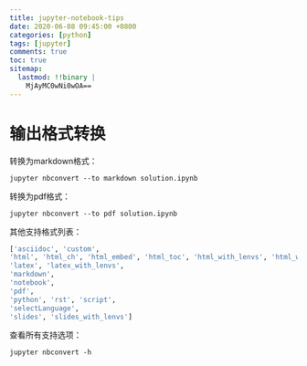 ```yaml
---
title: jupyter-notebook-tips
date: 2020-06-08 09:45:00 +0800
categories: [python]
tags: [jupyter]
comments: true
toc: true
sitemap:
  lastmod: !!binary |
    MjAyMC0wNi0wOA==
---
```


# 输出格式转换

转换为markdown格式：

```shell
jupyter nbconvert --to markdown solution.ipynb
```

转换为pdf格式：

```shell
jupyter nbconvert --to pdf solution.ipynb
```

其他支持格式列表：

```python
['asciidoc', 'custom', 
'html', 'html_ch', 'html_embed', 'html_toc', 'html_with_lenvs', 'html_with_toclenvs',
'latex', 'latex_with_lenvs', 
'markdown', 
'notebook', 
'pdf', 
'python', 'rst', 'script', 
'selectLanguage',
'slides', 'slides_with_lenvs']
```

查看所有支持选项：

```shell
jupyter nbconvert -h
```